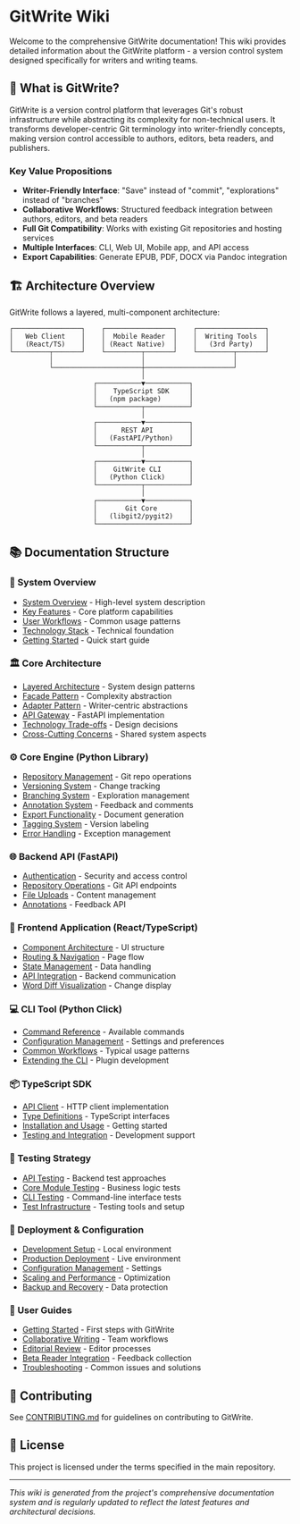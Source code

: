# GitWrite Wiki

Welcome to the comprehensive GitWrite documentation! This wiki provides detailed information about the GitWrite platform - a version control system designed specifically for writers and writing teams.

## 📖 What is GitWrite?

GitWrite is a version control platform that leverages Git's robust infrastructure while abstracting its complexity for non-technical users. It transforms developer-centric Git terminology into writer-friendly concepts, making version control accessible to authors, editors, beta readers, and publishers.

### Key Value Propositions
- **Writer-Friendly Interface**: "Save" instead of "commit", "explorations" instead of "branches"
- **Collaborative Workflows**: Structured feedback integration between authors, editors, and beta readers
- **Full Git Compatibility**: Works with existing Git repositories and hosting services
- **Multiple Interfaces**: CLI, Web UI, Mobile app, and API access
- **Export Capabilities**: Generate EPUB, PDF, DOCX via Pandoc integration

## 🏗️ Architecture Overview

GitWrite follows a layered, multi-component architecture:

```
┌─────────────────┐    ┌─────────────────┐    ┌─────────────────┐
│   Web Client    │    │  Mobile Reader  │    │  Writing Tools  │
│   (React/TS)    │    │ (React Native)  │    │   (3rd Party)   │
└─────────┬───────┘    └─────────┬───────┘    └─────────┬───────┘
          │                      │                      │
          └──────────────────────┼──────────────────────┘
                                 │
                     ┌───────────▼───────────┐
                     │    TypeScript SDK     │
                     │   (npm package)       │
                     └───────────┬───────────┘
                                 │
                     ┌───────────▼───────────┐
                     │      REST API         │
                     │   (FastAPI/Python)    │
                     └───────────┬───────────┘
                                 │
                     ┌───────────▼───────────┐
                     │    GitWrite CLI       │
                     │   (Python Click)      │
                     └───────────┬───────────┘
                                 │
                     ┌───────────▼───────────┐
                     │       Git Core        │
                     │   (libgit2/pygit2)    │
                     └───────────────────────┘
```

## 📚 Documentation Structure

### 🎯 System Overview
- [System Overview](system-overview/README.md) - High-level system description
- [Key Features](system-overview/key-features.md) - Core platform capabilities
- [User Workflows](system-overview/user-workflows.md) - Common usage patterns
- [Technology Stack](system-overview/technology-stack.md) - Technical foundation
- [Getting Started](system-overview/getting-started.md) - Quick start guide

### 🏛️ Core Architecture
- [Layered Architecture](core-architecture/layered-architecture.md) - System design patterns
- [Facade Pattern](core-architecture/facade-pattern.md) - Complexity abstraction
- [Adapter Pattern](core-architecture/adapter-pattern.md) - Writer-centric abstractions
- [API Gateway](core-architecture/api-gateway.md) - FastAPI implementation
- [Technology Trade-offs](core-architecture/technology-tradeoffs.md) - Design decisions
- [Cross-Cutting Concerns](core-architecture/cross-cutting-concerns.md) - Shared system aspects

### ⚙️ Core Engine (Python Library)
- [Repository Management](core-engine/repository-management.md) - Git repo operations
- [Versioning System](core-engine/versioning-system.md) - Change tracking
- [Branching System](core-engine/branching-system.md) - Exploration management
- [Annotation System](core-engine/annotation-system.md) - Feedback and comments
- [Export Functionality](core-engine/export-functionality.md) - Document generation
- [Tagging System](core-engine/tagging-system.md) - Version labeling
- [Error Handling](core-engine/error-handling.md) - Exception management

### 🌐 Backend API (FastAPI)
- [Authentication](backend-api/authentication.md) - Security and access control
- [Repository Operations](backend-api/repository-operations.md) - Git API endpoints
- [File Uploads](backend-api/file-uploads.md) - Content management
- [Annotations](backend-api/annotations.md) - Feedback API

### 🎨 Frontend Application (React/TypeScript)
- [Component Architecture](frontend-app/component-architecture.md) - UI structure
- [Routing & Navigation](frontend-app/routing-navigation.md) - Page flow
- [State Management](frontend-app/state-management.md) - Data handling
- [API Integration](frontend-app/api-integration.md) - Backend communication
- [Word Diff Visualization](frontend-app/word-diff-visualization.md) - Change display

### 💻 CLI Tool (Python Click)
- [Command Reference](cli-tool/command-reference.md) - Available commands
- [Configuration Management](cli-tool/configuration-management.md) - Settings and preferences
- [Common Workflows](cli-tool/common-workflows.md) - Typical usage patterns
- [Extending the CLI](cli-tool/extending-cli.md) - Plugin development

### 📦 TypeScript SDK
- [API Client](typescript-sdk/api-client.md) - HTTP client implementation
- [Type Definitions](typescript-sdk/type-definitions.md) - TypeScript interfaces
- [Installation and Usage](typescript-sdk/installation-usage.md) - Getting started
- [Testing and Integration](typescript-sdk/testing-integration.md) - Development support

### 🧪 Testing Strategy
- [API Testing](testing-strategy/api-testing.md) - Backend test approaches
- [Core Module Testing](testing-strategy/core-module-testing.md) - Business logic tests
- [CLI Testing](testing-strategy/cli-testing.md) - Command-line interface tests
- [Test Infrastructure](testing-strategy/test-infrastructure.md) - Testing tools and setup

### 🚀 Deployment & Configuration
- [Development Setup](deployment-config/development-setup.md) - Local environment
- [Production Deployment](deployment-config/production-deployment.md) - Live environment
- [Configuration Management](deployment-config/configuration-management.md) - Settings
- [Scaling and Performance](deployment-config/scaling-performance.md) - Optimization
- [Backup and Recovery](deployment-config/backup-recovery.md) - Data protection

### 👥 User Guides
- [Getting Started](user-guides/getting-started.md) - First steps with GitWrite
- [Collaborative Writing](user-guides/collaborative-writing.md) - Team workflows
- [Editorial Review](user-guides/editorial-review.md) - Editor processes
- [Beta Reader Integration](user-guides/beta-reader-integration.md) - Feedback collection
- [Troubleshooting](user-guides/troubleshooting.md) - Common issues and solutions

## 🤝 Contributing

See [CONTRIBUTING.md](../CONTRIBUTING.md) for guidelines on contributing to GitWrite.

## 📄 License

This project is licensed under the terms specified in the main repository.

---

*This wiki is generated from the project's comprehensive documentation system and is regularly updated to reflect the latest features and architectural decisions.*